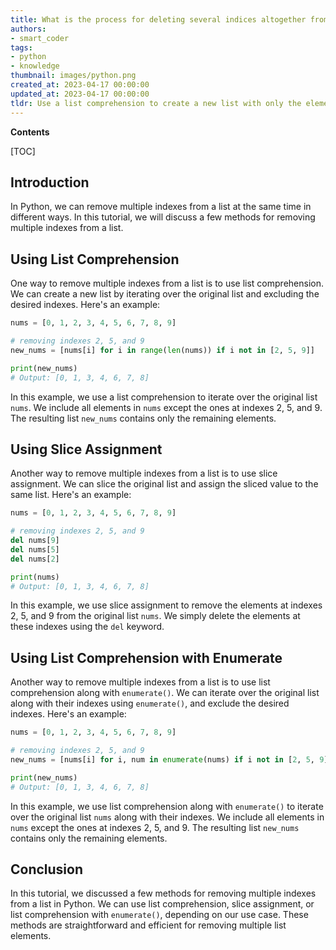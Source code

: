 ```yaml
---
title: What is the process for deleting several indices altogether from a list simultaneously?
authors:
- smart_coder
tags:
- python
- knowledge
thumbnail: images/python.png
created_at: 2023-04-17 00:00:00
updated_at: 2023-04-17 00:00:00
tldr: Use a list comprehension to create a new list with only the elements that do not correspond to the desired indexes.
---
```


**Contents**

[TOC]

## Introduction

In Python, we can remove multiple indexes from a list at the same time in different ways. In this tutorial, we will discuss a few methods for removing multiple indexes from a list.


## Using List Comprehension

One way to remove multiple indexes from a list is to use list comprehension. We can create a new list by iterating over the original list and excluding the desired indexes. Here's an example:

```python
nums = [0, 1, 2, 3, 4, 5, 6, 7, 8, 9]

# removing indexes 2, 5, and 9
new_nums = [nums[i] for i in range(len(nums)) if i not in [2, 5, 9]]

print(new_nums)
# Output: [0, 1, 3, 4, 6, 7, 8]
```

In this example, we use a list comprehension to iterate over the original list `nums`. We include all elements in `nums` except the ones at indexes 2, 5, and 9. The resulting list `new_nums` contains only the remaining elements.


## Using Slice Assignment

Another way to remove multiple indexes from a list is to use slice assignment. We can slice the original list and assign the sliced value to the same list. Here's an example:

```python
nums = [0, 1, 2, 3, 4, 5, 6, 7, 8, 9]

# removing indexes 2, 5, and 9
del nums[9]
del nums[5]
del nums[2]

print(nums)
# Output: [0, 1, 3, 4, 6, 7, 8]
```

In this example, we use slice assignment to remove the elements at indexes 2, 5, and 9 from the original list `nums`. We simply delete the elements at these indexes using the `del` keyword.


## Using List Comprehension with Enumerate

Another way to remove multiple indexes from a list is to use list comprehension along with `enumerate()`. We can iterate over the original list along with their indexes using `enumerate()`, and exclude the desired indexes. Here's an example:

```python
nums = [0, 1, 2, 3, 4, 5, 6, 7, 8, 9]

# removing indexes 2, 5, and 9
new_nums = [nums[i] for i, num in enumerate(nums) if i not in [2, 5, 9]]

print(new_nums)
# Output: [0, 1, 3, 4, 6, 7, 8]
```

In this example, we use list comprehension along with `enumerate()` to iterate over the original list `nums` along with their indexes. We include all elements in `nums` except the ones at indexes 2, 5, and 9. The resulting list `new_nums` contains only the remaining elements.


## Conclusion

In this tutorial, we discussed a few methods for removing multiple indexes from a list in Python. We can use list comprehension, slice assignment, or list comprehension with `enumerate()`, depending on our use case. These methods are straightforward and efficient for removing multiple list elements.
